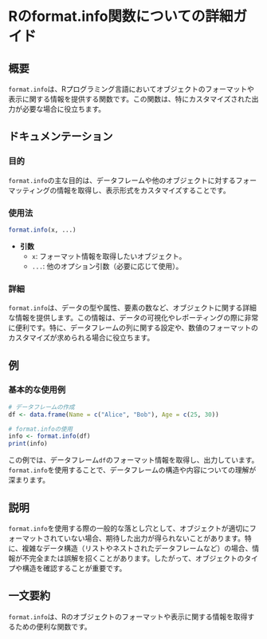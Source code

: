 <!--
Meta Description: # Rのformat.info関数についての詳細ガイド ## 概要 `format.info`は、Rプログラミング言語においてオブジェクトのフォーマットや表示に関する情報を提供する関数です。この関数は、特にカスタマイズされた出力が必要な場合に役立ちます。 ## ドキュメンテーション ### 目的 `...
Meta Keywords: info, format, rのformat, info関数についての詳細ガイド, rプログラミング言語においてオブジェクトのフォーマットや表示に関する情報を提供する関数です
-->

# Rのformat.info関数についての詳細ガイド

## 概要
`format.info`は、Rプログラミング言語においてオブジェクトのフォーマットや表示に関する情報を提供する関数です。この関数は、特にカスタマイズされた出力が必要な場合に役立ちます。

## ドキュメンテーション
### 目的
`format.info`の主な目的は、データフレームや他のオブジェクトに対するフォーマッティングの情報を取得し、表示形式をカスタマイズすることです。

### 使用法
```R
format.info(x, ...)
```

- **引数**
  - `x`: フォーマット情報を取得したいオブジェクト。
  - `...`: 他のオプション引数（必要に応じて使用）。

### 詳細
`format.info`は、データの型や属性、要素の数など、オブジェクトに関する詳細な情報を提供します。この情報は、データの可視化やレポーティングの際に非常に便利です。特に、データフレームの列に関する設定や、数値のフォーマットのカスタマイズが求められる場合に役立ちます。

## 例
### 基本的な使用例
```R
# データフレームの作成
df <- data.frame(Name = c("Alice", "Bob"), Age = c(25, 30))

# format.infoの使用
info <- format.info(df)
print(info)
```

この例では、データフレーム`df`のフォーマット情報を取得し、出力しています。`format.info`を使用することで、データフレームの構造や内容についての理解が深まります。

## 説明
`format.info`を使用する際の一般的な落とし穴として、オブジェクトが適切にフォーマットされていない場合、期待した出力が得られないことがあります。特に、複雑なデータ構造（リストやネストされたデータフレームなど）の場合、情報が不完全または誤解を招くことがあります。したがって、オブジェクトのタイプや構造を確認することが重要です。

## 一文要約
`format.info`は、Rのオブジェクトのフォーマットや表示に関する情報を取得するための便利な関数です。
